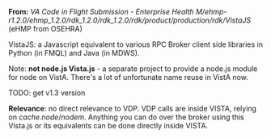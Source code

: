 __From:__ _VA Code in Flight Submission - Enterprise Health M/ehmp-r1.2.0/ehmp_1.2.0/rdk_1.2.0/rdk_1.2.0/rdk/product/production/rdk/VistaJS_ (eHMP from OSEHRA)

VistaJS: a Javascript equivalent to various RPC Broker client side libraries in Python (in FMQL) and Java (in MDWS). 

Note: __not node.js Vista.js__ - a separate project to provide a node.js module for node on VistA. There's a lot of unfortunate name reuse in VistA now. 

TODO: get v1.3 version

__Relevance__: no direct relevance to VDP. VDP calls are inside VISTA, relying on _cache.node_/_nodem_. Anything you can do over the broker using this Vista.js or its equivalents can be done directly inside VISTA.
